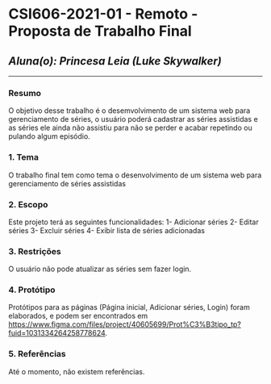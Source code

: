 # **CSI606-2021-01 - Remoto - Proposta de Trabalho Final**
## *Aluna(o): Princesa Leia (Luke Skywalker)*

--------------

<!-- Descrever um resumo sobre o trabalho. -->

### Resumo

  O objetivo desse trabalho é o desemvolvimento de um sistema web para gerenciamento de séries, o usuário poderá cadastrar as séries assistidas e as séries ele ainda não assistiu para não se perder e acabar repetindo ou pulando algum episódio.

<!-- Apresentar o tema. -->
### 1. Tema

  O trabalho final tem como tema o desenvolvimento de um sistema web para gerenciamento de séries assistidas

<!-- Descrever e limitar o escopo da aplicação. -->
### 2. Escopo

  Este projeto terá as seguintes funcionalidades:
    1- Adicionar séries 
    2- Editar séries
    3- Excluir séries
    4- Exibir lista de séries adicionadas

<!-- Apresentar restrições de funcionalidades e de escopo. -->
### 3. Restrições

  O usuário não pode atualizar as séries sem fazer login.

<!-- Construir alguns protótipos para a aplicação, disponibilizá-los no Github e descrever o que foi considerado. //-->
### 4. Protótipo

  Protótipos para as páginas (Página inicial, Adicionar séries, Login) foram elaborados, e podem ser encontrados em https://www.figma.com/files/project/40605699/Prot%C3%B3tipo_tp?fuid=1031334264258778624.

### 5. Referências

  Até o momento, não existem referências.
